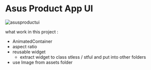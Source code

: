 # Asus Product App UI

![asusproductui](https://user-images.githubusercontent.com/109894070/183247170-05e641b8-1043-4287-bc0b-42816a925882.png)


what work in this project : 
* AnimatedContainer
* aspect ratio
* reusable widget
    * extract widget to class stless / stful and put into other folders
* use Image from assets folder
